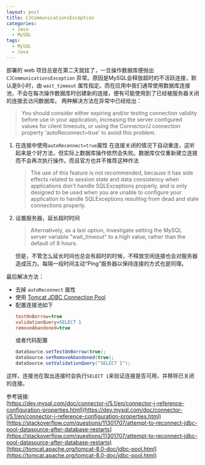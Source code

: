 ```yaml
---
layout: post
title: CJCommunicationsException
categories: 
  - Java
  - MySQL
tags: 
  - MySQL 
  - Java
---
```

部署的 web 项目总是在第二天就挂了，一旦操作数据库便抛出 `CJCommunicationsException` 异常。原因是MySQL会释放超时的不活跃连接，默认是8小时，由 `wait_timeout` 属性指定。而在应用中我们通常使用数据库连接池，不会在每次操作数据库时创建新的连接，便有可能使用到了已经被服务器关闭的连接去访问数据库。 两种解决方法在异常中已经给出：
> You should consider either expiring and/or testing connection validity before use in your application, increasing the server configured values for client timeouts, or using the Connector/J connection property 'autoReconnect=true' to avoid this problem.  
    
1. 在连接中使用`autoReconnect=true`属性 在连接关闭的情况下自动重连，这听起来是个好方法，但实际上数据库操作依然会失败。数据库仅仅重新建立连接而不会再次执行操作。而且官方也并不推荐这种作法
   > The use of this feature is not recommended, because it has side effects related to session state and data consistency when applications don't handle SQLExceptions properly, and is only designed to be used when you are unable to configure your application to handle SQLExceptions resulting from dead and stale connections properly.
    
2. 设置服务器，延长超时时间
   > Alternatively, as a last option, investigate setting the MySQL server variable "wait_timeout" to a high value, rather than the default of 8 hours.  

   但是，不管怎么延长时间也总会有超时的时候，不释放空闲连接也会对服务器造成压力。每隔一段时间主动“Ping”服务器以保持连接的方式也是同理。

最后解决方法：
- 去掉 `autoReconnect` 属性
- 使用 [Tomcat JDBC Connection Pool](https://tomcat.apache.org/tomcat-8.0-doc/jdbc-pool.html#Introduction)
- 配置连接池如下
  ```ini
  testOnBorrow=true
  validationQuery=SELECT 1
  removeAbandoned=true
  ```
  或者代码配置
  ```java
  dataSource.setTestOnBorrow(true);
  dataSource.setRemoveAbandoned(true);
  dataSource.setValidationQuery("SELECT 1");
  ```
这样，连接池在取出连接时会执行`SELECT 1`来验证连接是否可用，并移除已关闭的连接。

参考链接:  
[https://dev.mysql.com/doc/connector-j/5.1/en/connector-j-reference-configuration-properties.html](https://dev.mysql.com/doc/connector-j/5.1/en/connector-j-reference-configuration-properties.html)  
[https://stackoverflow.com/questions/11301707/attempt-to-reconnect-jdbc-pool-datasource-after-database-restarts](https://stackoverflow.com/questions/11301707/attempt-to-reconnect-jdbc-pool-datasource-after-database-restarts)  
[https://tomcat.apache.org/tomcat-8.0-doc/jdbc-pool.html](https://tomcat.apache.org/tomcat-8.0-doc/jdbc-pool.html)
